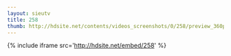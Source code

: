 ```yaml
---
layout: sieutv
title: 258
thumb: http://hdsite.net/contents/videos_screenshots/0/258/preview_360p.mp4.jpg
---
```

{% include iframe src='http://hdsite.net/embed/258' %}
 
